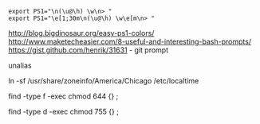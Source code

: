    export PS1="\n(\u@\h) \w\n> "
    export PS1="\e[1;30m\n(\u@\h) \w\e[m\n> "

http://blog.bigdinosaur.org/easy-ps1-colors/  
http://www.maketecheasier.com/8-useful-and-interesting-bash-prompts/  
https://gist.github.com/henrik/31631 - git prompt  

unalias

ln -sf /usr/share/zoneinfo/America/Chicago /etc/localtime

find -type f -exec chmod 644 {} \;

find -type d -exec chmod 755 {} \;
